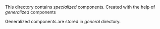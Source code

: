 This directory contains *specialized* components. Created with the help of *generalized* components

Generalized components are stored in *general* directory.
